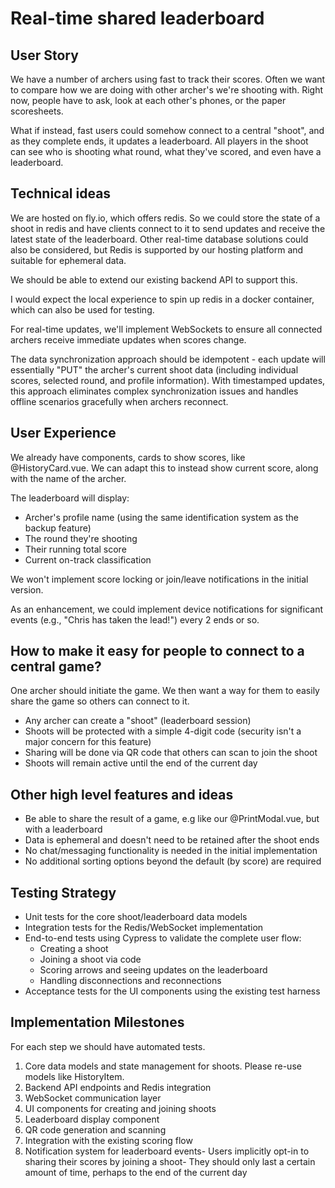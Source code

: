 # Real-time shared leaderboard

## User Story

We have a number of archers using fast to track their scores. Often we want to compare how we are doing with other archer's we're shooting with. Right now, people have to ask, look at each other's phones, or the paper scoresheets. 

What if instead, fast users could somehow connect to a central "shoot", and as they complete ends, it updates a leaderboard. All players in the shoot can see who is shooting what round, what they've scored, and even have a leaderboard. 

## Technical ideas

We are hosted on fly.io, which offers redis. So we could store the state of a shoot in redis and have clients connect to it to send updates and receive the latest state of the leaderboard. Other real-time database solutions could also be considered, but Redis is supported by our hosting platform and suitable for ephemeral data.

We should be able to extend our existing backend API to support this.

I would expect the local experience to spin up redis in a docker container, which can also be used for testing.

For real-time updates, we'll implement WebSockets to ensure all connected archers receive immediate updates when scores change.

The data synchronization approach should be idempotent - each update will essentially "PUT" the archer's current shoot data (including individual scores, selected round, and profile information). With timestamped updates, this approach eliminates complex synchronization issues and handles offline scenarios gracefully when archers reconnect.

## User Experience

We already have components, cards to show scores, like @HistoryCard.vue. We can adapt this to instead show current score, along with the name of the archer.

The leaderboard will display:
- Archer's profile name (using the same identification system as the backup feature)
- The round they're shooting
- Their running total score
- Current on-track classification

We won't implement score locking or join/leave notifications in the initial version.

As an enhancement, we could implement device notifications for significant events (e.g., "Chris has taken the lead!") every 2 ends or so.

## How to make it easy for people to connect to a central game?

One archer should initiate the game. We then want a way for them to easily share the game so others can connect to it.

- Any archer can create a "shoot" (leaderboard session)
- Shoots will be protected with a simple 4-digit code (security isn't a major concern for this feature)
- Sharing will be done via QR code that others can scan to join the shoot
- Shoots will remain active until the end of the current day

## Other high level features and ideas

- Be able to share the result of a game, e.g like our @PrintModal.vue, but with a leaderboard
- Data is ephemeral and doesn't need to be retained after the shoot ends
- No chat/messaging functionality is needed in the initial implementation
- No additional sorting options beyond the default (by score) are required

## Testing Strategy

- Unit tests for the core shoot/leaderboard data models
- Integration tests for the Redis/WebSocket implementation
- End-to-end tests using Cypress to validate the complete user flow:
  - Creating a shoot
  - Joining a shoot via code
  - Scoring arrows and seeing updates on the leaderboard
  - Handling disconnections and reconnections
- Acceptance tests for the UI components using the existing test harness

## Implementation Milestones

For each step we should have automated tests. 

1. Core data models and state management for shoots. Please re-use models like HistoryItem. 
2. Backend API endpoints and Redis integration
3. WebSocket communication layer
4. UI components for creating and joining shoots
5. Leaderboard display component
6. QR code generation and scanning
7. Integration with the existing scoring flow
8. Notification system for leaderboard events- Users implicitly opt-in to sharing their scores by joining a shoot- They should only last a certain amount of time, perhaps to the end of the current day